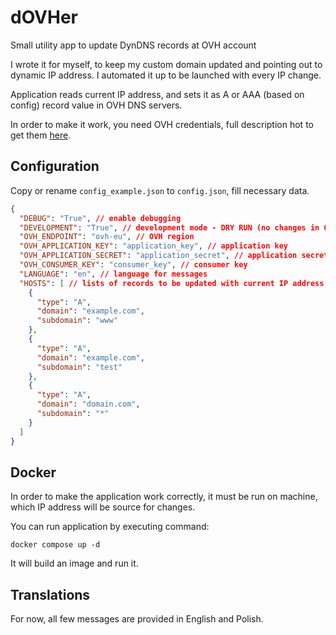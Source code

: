 # dOVHer
Small utility app to update DynDNS records at OVH account

I wrote it for myself, to keep my custom domain updated and pointing out to dynamic IP address. I automated it up to be launched with every IP change.

Application reads current IP address, and sets it as A or AAA (based on config) record value in OVH DNS servers.

In order to make it work, you need OVH credentials, full description hot to get them [here](https://certbot-dns-ovh.readthedocs.io/en/stable/).

## Configuration

Copy or rename `config_example.json` to `config.json`, fill necessary data.

```json
{
  "DEBUG": "True", // enable debugging
  "DEVELOPMENT": "True", // development mode - DRY RUN (no changes in OVH)
  "OVH_ENDPOINT": "ovh-eu", // OVH region
  "OVH_APPLICATION_KEY": "application_key", // application key
  "OVH_APPLICATION_SECRET": "application_secret", // application secret
  "OVH_CONSUMER_KEY": "consumer_key", // consumer key
  "LANGUAGE": "en", // language for messages
  "HOSTS": [ // lists of records to be updated with current IP address
    {
      "type": "A",
      "domain": "example.com",
      "subdomain": "www"
    },
    {
      "type": "A",
      "domain": "example.com",
      "subdomain": "test"
    },
    {
      "type": "A",
      "domain": "domain.com",
      "subdomain": "*"
    }
  ]
}
```

## Docker

In order to make the application work correctly, it must be run on machine, which IP address will be source for changes.

You can run application by executing command:

`docker compose up -d`

It will build an image and run it.

## Translations

For now, all few messages are provided in English and Polish.